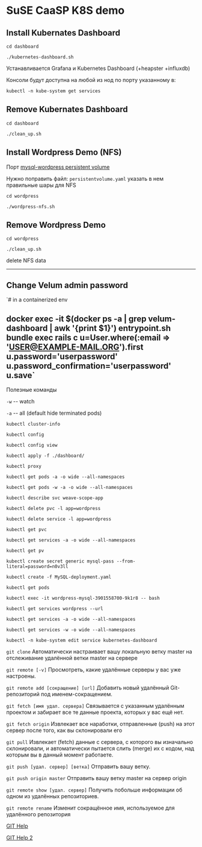 # SuSE CaaSP K8S demo

## Install Kubernates Dashboard

`cd dashboard`

`./kubernetes-dashboard.sh`

Устанавливается Grafana и Kubernetes Dashboard (+heapster +influxdb)

Консоли будут доступна на любой из нод по порту указанному в:

`kubectl -n kube-system get services`

## Remove Kubernates Dashboard

`cd dashboard`

`./clean_up.sh`


## Install Wordpress Demo (NFS)
Порт [mysql-wordpress persistent volume](https://kubernetes.io/docs/tutorials/stateful-application/mysql-wordpress-persistent-volume/)

Нужно поправить файл: `persistentvolume.yaml`
указать в нем правильные шары для NFS

`cd wordpress`

`./wordpress-nfs.sh`

## Remove Wordpress Demo

`cd wordpress`

`./clean_up.sh`

delete NFS data

---
## Change Velum admin password
`# in a containerized env

docker exec -it $(docker ps -a | grep velum-dashboard | awk '{print $1}') entrypoint.sh bundle exec rails c
u=User.where(:email => 'USER@EXAMPLE-MAIL.ORG').first
u.password='userpassword'
u.password_confirmation='userpassword'
u.save`
---

Полезные команды

`-w` -- watch

`-a` -- all (default hide terminated pods)

`kubectl cluster-info`

`kubectl config`

`kubectl config view`

`kubectl apply -f ./dashboard/`

`kubectl proxy`

`kubectl get pods -a -o wide --all-namespaces`

`kubectl get pods -w -a -o wide --all-namespaces`

`kubectl describe svc weave-scope-app`

`kubectl delete pvc -l app=wordpress`

`kubectl delete service -l app=wordpress`

`kubectl get pvc`

`kubectl get services -a -o wide --all-namespaces`

`kubectl get pv`

`kubectl create secret generic mysql-pass --from-literal=password=n0v3ll`

`kubectl create -f MySQL-deployment.yaml`

`kubectl get pods`

`kubectl exec -it wordpress-mysql-3901558700-9k1r8 -- bash`

`kubectl get services wordpress --url`

`kubectl get services -a -o wide --all-namespaces`

`kubectl get services -w -o wide --all-namespaces`

`kubectl -n kube-system edit service kubernetes-dashboard`


`git clone`							Автоматически настраивает вашу локальную ветку master на отслеживание удалённой ветки master на сервере

`git remote [-v]`						Просмотреть, какие удалённые серверы у вас уже настроены.

`git remote add [сокращение] [url]`	Добавить новый удалённый Git-репозиторий под именем-сокращением.

`git fetch [имя удал. сервера]`		Связывается с указанным удалённым проектом и забирает все те данные проекта, которых у вас ещё нет.

`git fetch origin` 					Извлекает все наработки, отправленные (push) на этот сервер после того, как вы склонировали его

`git pull`							Извлекает (fetch) данные с сервера, с которого вы изначально склонировали, и автоматически пытается слить (merge) их с кодом, над которым вы в данный момент работаете.

`git push [удал. сервер] [ветка]`		Отправить вашу ветку.

`git push origin master`				Отправить вашу ветку master на сервер origin

`git remote show [удал. сервер]`		Получить побольше информации об одном из удалённых репозиториев.

`git remote rename`					Изменит сокращённое имя, используемое для удалённого репозитория

[GIT Help](https://git-scm.com/book/ru/v1/%D0%9E%D1%81%D0%BD%D0%BE%D0%B2%D1%8B-Git-%D0%A0%D0%B0%D0%B1%D0%BE%D1%82%D0%B0-%D1%81-%D1%83%D0%B4%D0%B0%D0%BB%D1%91%D0%BD%D0%BD%D1%8B%D0%BC%D0%B8-%D1%80%D0%B5%D0%BF%D0%BE%D0%B7%D0%B8%D1%82%D0%BE%D1%80%D0%B8%D1%8F%D0%BC%D0%B8)

[GIT Help 2](https://eax.me/git-commands/)


